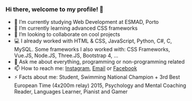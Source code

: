 ### Hi there, welcome to my profile! 👋

- 🔭 I’m currently studying Web Development at ESMAD, Porto
- 🌱 I’m currently learning advanced CSS frameworks
- 👯 I’m looking to collaborate on cool projects
- 💻 I already worked with HTML & CSS, JavaScript, Python, C#, C, MySQL.
  Some frameworks I also worked with: CSS Frameworks, Vue.JS, Node.JS, Three.JS, Bootstrap 4, ...
- 💬 Ask me about everything, programming or non-programming related
- 📫 How to reach me: [Instagram](https://www.instagram.com/nunopereirasousa/), [Email](mailto:nunopsousa@live.com.pt) or [Facebook](https://www.facebook.com/nuno.sousa.9655806/)
- ⚡ Facts about me: Student, Swimming National Champion + 3rd Best European Time (4x200m relay) 2015, Psychology and Mental Coaching Reader, Languages Learner, Pianist and Gamer
